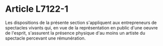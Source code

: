 # Article L7122-1

Les dispositions de la présente section s'appliquent aux entrepreneurs de spectacles vivants qui, en vue de la représentation en public d'une oeuvre de l'esprit, s'assurent la présence physique d'au moins un artiste du spectacle percevant une rémunération.